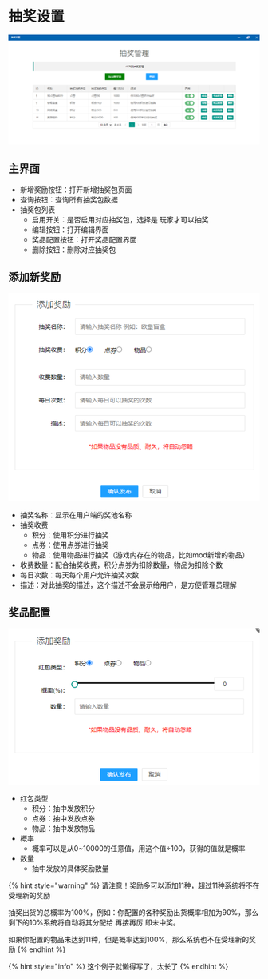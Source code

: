 # 抽奖设置

![&#x62BD;&#x5956;&#x7BA1;&#x7406;](../.gitbook/assets/cj.png)

## 主界面

* 新增奖励按钮：打开新增抽奖包页面
* 查询按钮：查询所有抽奖包数据
* 抽奖包列表
  * 启用开关：是否启用对应抽奖包，选择是 玩家才可以抽奖
  * 编辑按钮：打开编辑界面
  * 奖品配置按钮：打开奖品配置界面
  * 删除按钮：删除对应抽奖包

## 添加新奖励

![&#x65B0;&#x589E;&#x62BD;&#x5956;](../.gitbook/assets/cjxz.png)

* 抽奖名称：显示在用户端的奖池名称
* 抽奖收费
  * 积分：使用积分进行抽奖
  * 点券：使用点券进行抽奖
  * 物品：使用物品进行抽奖（游戏内存在的物品，比如mod新增的物品）
* 收费数量：配合抽奖收费，积分点券为扣除数量，物品为扣除个数
* 每日次数：每天每个用户允许抽奖次数
* 描述：对此抽奖的描述，这个描述不会展示给用户，是方便管理员理解

## 奖品配置

![&#x65B0;&#x589E;&#x5956;&#x52B1;](../.gitbook/assets/xzcjjl.png)

* 红包类型
  * 积分：抽中发放积分
  * 点券：抽中发放点券
  * 物品：抽中发放物品
* 概率
  * 概率可以是从0~10000的任意值，用这个值÷100，获得的值就是概率
* 数量
  * 抽中发放的具体奖励数量

{% hint style="warning" %}
请注意！奖励多可以添加11种，超过11种系统将不在受理新的奖励

抽奖出货的总概率为100%，例如：你配置的各种奖励出货概率相加为90%，那么剩下的10%系统将自动将其分配给 再接再厉 即未中奖。

如果你配置的物品未达到11种，但是概率达到100%，那么系统也不在受理新的奖励
{% endhint %}

{% hint style="info" %}
这个例子就懒得写了，太长了
{% endhint %}

